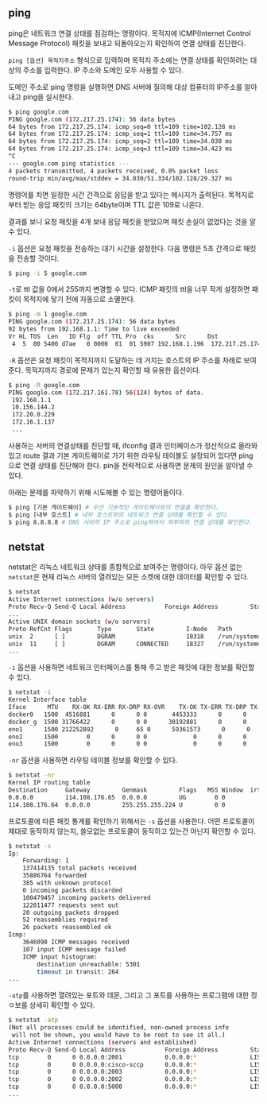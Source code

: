 
## ping

ping은 네트워크 연결 상태를 점검하는 명령이다. 목적지에 ICMP(Internet Control Message Protocol) 패킷을 보내고 되돌아오는지 확인하여 연결 상태를 진단한다.

`ping [옵션] 목적지주소` 형식으로 입력하며 목적지 주소에는 연결 상태를 확인하려는 대상의 주소를 입력한다. IP 주소와 도메인 모두 사용할 수 있다. 

도메인 주소로 ping 명령을 실행하면 DNS 서버에 질의해 대상 컴퓨터의 IP주소를 알아내고 ping을 실시한다. 

```bash
$ ping google.com
PING google.com (172.217.25.174): 56 data bytes
64 bytes from 172.217.25.174: icmp_seq=0 ttl=109 time=102.128 ms
64 bytes from 172.217.25.174: icmp_seq=1 ttl=109 time=34.757 ms
64 bytes from 172.217.25.174: icmp_seq=2 ttl=109 time=34.030 ms
64 bytes from 172.217.25.174: icmp_seq=3 ttl=109 time=34.423 ms
^C
--- google.com ping statistics ---
4 packets transmitted, 4 packets received, 0.0% packet loss
round-trip min/avg/max/stddev = 34.030/51.334/102.128/29.327 ms
```

명령어를 치면 일정한 시간 간격으로 응답을 받고 있다는 메시지가 출력된다. 목적지로부터 받는 응답 패킷의 크기는 64byte이며 TTL 값은 109로 나온다. 

결과를 보니 요청 패킷을 4개 보내 응답 패킷을 받았으며 패킷 손실이 없었다는 것을 알 수 있다. 

`-i` 옵션은 요청 패킷을 전송하는 대기 시간을 설정한다. 다음 명령은 5초 간격으로 패킷을 전송할 것이다.

```bash
$ ping -i 5 google.com
```

`-t`로 ttl 값을 0에서 255까지 변경할 수 있다. ICMP 패킷의 ttl을 너무 작게 설정하면 패킷이 목적지에 닿기 전에 자동으로 소멸한다.

```bash
$ ping -m 1 google.com
PING google.com (172.217.25.174): 56 data bytes
92 bytes from 192.168.1.1: Time to live exceeded
Vr HL TOS  Len   ID Flg  off TTL Pro  cks      Src      Dst
 4  5  00 5400 d7ae   0 0000  01  01 5907 192.168.1.196  172.217.25.174 
```

`-R` 옵션은 요청 패킷이 목적지까지 도달하는 데 거치는 호스트의 IP 주소를 차례로 보여준다. 목적지까지 경로에 문제가 있는지 확인할 때 유용한 옵션이다.

```bash
$ ping -R google.com
PING google.com (172.217.161.78) 56(124) bytes of data.
 192.168.1.1
 10.156.144.2
 172.20.0.229
 172.16.1.137
 ...
```

사용하는 서버의 연결상태를 진단할 때, ifconfig 결과 인터페이스가 정산적으로 올라와있고 route 결과 기본 게이트웨이로 가기 위한 라우팅 테이블도 설정되어 있다면 ping으로 연결 상태를 진단해야 한다. pin을 전략적으로 사용하면 문제의 원인을 알아낼 수 있다.

아래는 문제를 파악하기 위해 시도해볼 수 있는 명령어들이다.
```bash
$ ping [기본 게이트웨이] # 우선 기본적인 게이트웨이와의 연결을 확인한다.
$ ping [내부 호스트] # 내부 호스트와의 네트워크 연결 상태를 확인할 수 있다.
$ ping 8.8.8.8 # DNS 서버의 IP 주소로 ping하여서 외부와의 연결 상태를 확인한다.
```

## netstat

netstat은 리눅스 네트워크 상태를 종합적으로 보여주는 명령이다. 아무 옵션 없는 `netstat`은 현재 리눅스 서버의 열려있는 모든 소켓에 대한 데이터를 확인할 수 있다.

```bash
$ netstat
Active Internet connections (w/o servers)
Proto Recv-Q Send-Q Local Address           Foreign Address         State      
...
Active UNIX domain sockets (w/o servers)
Proto RefCnt Flags       Type       State         I-Node   Path
unix  2      [ ]         DGRAM                    18318    /run/systemd/journal/syslog
unix  11     [ ]         DGRAM      CONNECTED     18327    /run/systemd/journal/dev-log
...
```

`-i` 옵션을 사용하면 네트워크 인터페이스를 통해 주고 받은 패킷에 대한 정보를 확인할 수 있다.

```bash
$ netstat -i
Kernel Interface table
Iface      MTU    RX-OK RX-ERR RX-DRP RX-OVR    TX-OK TX-ERR TX-DRP TX-OVR Flg
docker0   1500  4516881      0      0 0       4453333      0      0      0 BMRU
docker_g  1500 31766422      0      0 0      30192881      0      0      0 BMRU
eno1      1500 212252892      0     65 0      59361573      0      0      0 BMRU
eno2      1500        0      0      0 0             0      0      0      0 BMU
eno3      1500        0      0      0 0             0      0      0      0 BMU
```

`-nr` 옵션을 사용하면 라우팅 테이블 정보를 확인할 수 있다.

```bash
$ netstat -nr
Kernel IP routing table
Destination     Gateway         Genmask         Flags   MSS Window  irtt Iface
0.0.0.0         114.108.176.65  0.0.0.0         UG        0 0          0 eno1
114.108.176.64  0.0.0.0         255.255.255.224 U         0 0          0 eno1
```

프로토콜에 따른 패킷 통계를 확인하기 위해서는 `-s` 옵션을 사용한다. 어떤 프로토콜이 제대로 동작하지 않는지, 쓸모없는 프로토콜이 동작하고 있는건 아닌지 확인할 수 있다. 

```bash
$ netstat -s
Ip:
    Forwarding: 1
    137414135 total packets received
    35886764 forwarded
    385 with unknown protocol
    0 incoming packets discarded
    100479457 incoming packets delivered
    122011477 requests sent out
    20 outgoing packets dropped
    52 reassemblies required
    26 packets reassembled ok
Icmp:
    3646098 ICMP messages received
    107 input ICMP message failed
    ICMP input histogram:
        destination unreachable: 5301
        timeout in transit: 264
...
```

`-atp`를 사용하면 열려있는 포트와 데몬, 그리고 그 포트를 사용하는 프로그램에 대한 정ㅇ보를 상세히 확인할 수 있다.
```bash
$ netstat -atp
(Not all processes could be identified, non-owned process info
 will not be shown, you would have to be root to see it all.)
Active Internet connections (servers and established)
Proto Recv-Q Send-Q Local Address           Foreign Address         State       PID/Program name    
tcp        0      0 0.0.0.0:2001            0.0.0.0:*               LISTEN      -                   
tcp        0      0 0.0.0.0:cisco-sccp      0.0.0.0:*               LISTEN      -                   
tcp        0      0 0.0.0.0:2003            0.0.0.0:*               LISTEN      -                   
tcp        0      0 0.0.0.0:2002            0.0.0.0:*               LISTEN      -                   
tcp        0      0 0.0.0.0:5000            0.0.0.0:*               LISTEN      -         
...
```